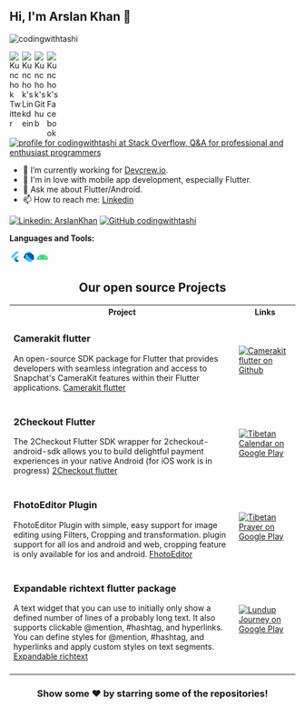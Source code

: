 ## Hi, I'm Arslan Khan 👋

<p align="left"> <img src="https://komarev.com/ghpvc/?username=codingwithtashi&label=Views&color=blue&style=plastic" alt="codingwithtashi" /> </p>

<a href="https://stackoverflow.com/users/2849458/m-arslankhan">
  <img align="left" alt="Kunchok Twitter" width="22px" src="https://cdn.jsdelivr.net/npm/simple-icons@v3/icons/twitter.svg" />
</a>
<a href="https://pk.linkedin.com/in/muhammad-arslan-khan">
  <img align="left" alt="Kunchok's Linkdein" width="22px" src="https://cdn.jsdelivr.net/npm/simple-icons@v3/icons/linkedin.svg" />
</a>
<a href="https://github.com/MuhammamdArslanKhan">
  <img align="left" alt="Kunchok's Github" width="22px" src="https://cdn.jsdelivr.net/npm/simple-icons@v3/icons/github.svg" />
</a>
<a href="https://www.facebook.com/Muhammad.Arslan.Niazi">
  <img align="left" alt="Kunchok's Facebook" width="22px" src="https://cdn.jsdelivr.net/npm/simple-icons@v3/icons/facebook.svg" />
</a>

<br/>
<br/>

<a href="https://stackoverflow.com/users/2849458/m-arslankhan"><img src="https://stackoverflow.com/users/flair/2849458.png" width="208" height="58" alt="profile for codingwithtashi at Stack Overflow, Q&amp;A for professional and enthusiast programmers" title="profile for codingwithtashi at Stack Overflow, Q&amp;A for professional and enthusiast programmers"></a>

- 🔭 I’m currently working for [Devcrew.io](https://devcrew.io/).
- 🌱 I'm in love with mobile app development, especially Flutter.
- 💬 Ask me about Flutter/Android.
- 📫 How to reach me: [Linkedin](https://pk.linkedin.com/in/muhammad-arslan-khan)


[![Linkedin: ArslanKhan](https://img.shields.io/badge/-arslankhan-blue?style=flat-square&logo=Linkedin&logoColor=white&link=https://www.linkedin.com/in/muhammad-arslan-khan/)](https://pk.linkedin.com/in/muhammad-arslan-khan)
[![GitHub codingwithtashi](https://img.shields.io/github/followers/MuhammamdArslanKhan?label=follow&style=social)](https://github.com/MuhammamdArslanKhan)



**Languages and Tools:**  

<code><img height="20" src="https://raw.githubusercontent.com/github/explore/80688e429a7d4ef2fca1e82350fe8e3517d3494d/topics/flutter/flutter.png"></code>
<code><img height="20" src="https://raw.githubusercontent.com/github/explore/80688e429a7d4ef2fca1e82350fe8e3517d3494d/topics/dart/dart.png"></code>
<code><img height="20" src="https://raw.githubusercontent.com/github/explore/80688e429a7d4ef2fca1e82350fe8e3517d3494d/topics/android/android.png"></code>

<!-- <a href="https://github.com/codingwithtashi">
  <img align="center" src="https://github-readme-stats.vercel.app/api/top-langs/?username=codingwithtashi&theme=light&hide_langs_below=1" />
</a> -->
<!-- <a href="https://github.com/codingwithtashi">
 <img align="center" src="https://github-readme-stats.vercel.app/api?username=codingwithtashi&show_icons=true&theme=light&line_height=27" alt="Kunchok's github stats"/>
</a> -->
<div align="center">   

  ## Our open source Projects

<table>
	<tbody width="100%">
	<tr>
		<th>Project</th>	
		<th>Links</th>
	</tr>
	<tr>
		<td>
			<h3>Camerakit flutter</h3>
			<p>An open-source SDK package for Flutter that provides developers with seamless integration and access to Snapchat's CameraKit features within their Flutter applications. <a href="https://github.com/DevCrew-io/camerakit-flutter">Camerakit flutter</a></p>
		</td>
		<td>
			<div>
				<a href="https://github.com/DevCrew-io/camerakit-flutter">
  <img width="150px" src="https://cdn.jsdelivr.net/npm/simple-icons@v3/icons/github.svg" alt="Camerakit flutter on Github" />
</a>
			</div>
		</td>
	</tr>
    	<tr>
		<td>
			<h3>2Checkout Flutter</h3>
			<p>The 2Checkout Flutter SDK wrapper for 2checkout-android-sdk allows you to build delightful payment experiences in your native Android (for iOS work is in progress) <a href="https://github.com/DevCrew-io/2checkout-flutter">2Checkout flutter</a></p>
		</td>
		<td>
			<div>
				<a href="https://github.com/DevCrew-io/2checkout-flutter">
  <img width="150px" src="https://cdn.jsdelivr.net/npm/simple-icons@v3/icons/github.svg" alt="Tibetan Calendar on Google Play" />
</a>
			</div>
		</td>
	</tr>
		<tr>
		<td>
			<h3>FhotoEditor Plugin</h3>
			<p>FhotoEditor Plugin with simple, easy support for image editing using Filters, Cropping and transformation. plugin support for all ios and android and web, cropping feature is only available for ios and android. <a href="https://github.com/DevCrew-io/FhotoEditor">FhotoEditor</a></p>
		</td>
		<td>
			<div>
				<a href="https://github.com/DevCrew-io/FhotoEditor">
   <img width="150px" src="https://cdn.jsdelivr.net/npm/simple-icons@v3/icons/github.svg"alt="Tibetan Prayer on Google Play" />
</a>
			</div>
		</td>
	</tr>
    	<tr>
		<td>
			<h3>Expandable richtext flutter package</h3>
			<p>A text widget that you can use to initially only show a defined number of lines of a probably long text. It also supports clickable @‌mention, #hashtag, and hyperlinks. You can define styles for @‌mention, #hashtag, and hyperlinks and apply custom styles on text segments. <a href="https://github.com/DevCrew-io/expandable-richtext">Expandable richtext</a></p>
		</td>
		<td>
			<div>
				<a href="https://github.com/DevCrew-io/expandable-richtext">
   <img width="150px" src="https://cdn.jsdelivr.net/npm/simple-icons@v3/icons/github.svg"alt="Lundup Journey on Google Play" />
</a>
			</div>
		</td>
	</tr>
    	<tr>
		<td>
		
</table>


### Show some ❤️ by starring some of the repositories!   


</div>
